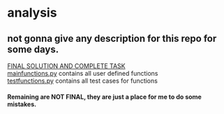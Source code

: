 # analysis
## not gonna give any description for this repo for some days. <br>
[FINAL SOLUTION AND COMPLETE TASK](https://github.com/Vinay26k/analysis/blob/master/%5BFINAL%5D%20Analysis%20for%20Submission.ipynb)<br>
[mainfunctions.py](https://github.com/Vinay26k/analysis/blob/master/mainfunctions.py) contains all user defined functions<br>
[testfunctions.py](https://github.com/Vinay26k/analysis/blob/master/testfunctions.py) contains all test cases for functions<br>
#### Remaining are NOT FINAL, they are just a place for me to do some mistakes.
